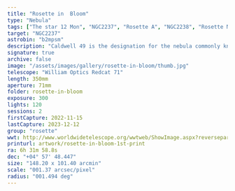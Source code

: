 ```yaml
---
title: "Rosette in  Bloom"
type: "Nebula"
tags: ["The star 12 Mon", "NGC2237", "Rosette A", "NGC2238", "Rosette Nebula", "NGC2239", "NGC2246", "Rosette B", "NGC2252"]
target: "NGC2237"
astrobin: "b2mpsm"
description: "Caldwell 49 is the designation for the nebula commonly known as the Rosette Nebula. This is a massive nebula that hide a star-forming region only visible with X-rays. This is my highest fidelity image of the nebula to date. It contains over 10 hours of exposure data from sessions spanning over a year. It has the sharpest details of any nebula I photographed, great color balance and is absolutely stunning on a metal print. I chose an orientation that most closely resembles how it was framed in the sky. If you tilt your head so your chin is pointed at 7:30 and the top of your head to 1:30, you can see why this nebula is sometimes referred to as the Skull Nebula."
signature: true
archive: false
image: "/assets/images/gallery/rosette-in-bloom/thumb.jpg"
telescope: "William Optics Redcat 71"
length: 350mm
aperture: 71mm
folder: rosette-in-bloom
exposure: 300
lights: 120
sessions: 2
firstCapture: 2022-11-15
lastCapture: 2023-12-12
group: "rosette"
wwt: http://www.worldwidetelescope.org/wwtweb/ShowImage.aspx?reverseparity=False&scale=1.373308&name=rosette-in-bloom.jpg&imageurl=https://deepskyworkflows.com/assets/images/gallery/rosette-in-bloom/rosette-in-bloom.jpg&credits=Jeremy+Likness+at+DeepSkyWorkflows.com&creditsUrl=https://deepskyworkflows.com/about&ra=98.929159&dec=4.381248&x=357.4&y=2055.2&rotation=-151.05&thumb=https://deepskyworkflows.com/assets/images/gallery/rosette-in-bloom/thumb.jpg
printurl: artwork/rosette-in-bloom-1st-print
ra: 6h 31m 58.8s
dec: "+04° 57' 48.447"
size: "148.20 x 101.40 arcmin"
scale: "001.37 arcsec/pixel"
radius: "001.494 deg"
---
```

